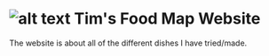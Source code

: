 # ![alt text](/images/noodles.icon.png) Tim's Food Map Website

The website is about all of the different dishes I have tried/made.